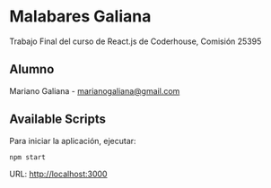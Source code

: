 # Malabares Galiana
Trabajo Final del curso de React.js de Coderhouse,
Comisión 25395

## Alumno
Mariano Galiana - marianogaliana@gmail.com

## Available Scripts
Para iniciar la aplicación, ejecutar:
```bash
npm start
```
URL: [http://localhost:3000](http://localhost:3000)